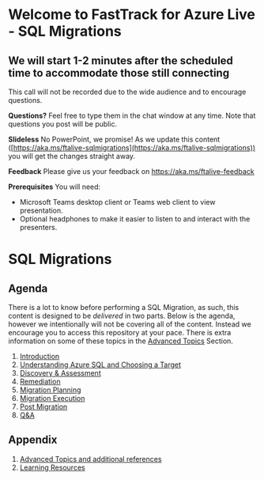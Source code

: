 # Welcome to FastTrack for Azure Live - SQL Migrations 
## We will start 1-2 minutes after the scheduled time to accommodate those still connecting

This call will not be recorded due to the wide audience and to encourage questions.

**Questions?** Feel free to type them in the chat window at any time. Note that questions you post will be public.

**Slideless** No PowerPoint, we promise! As we update this content ([https://aka.ms/ftalive-sqlmigrations](https://aka.ms/ftalive-sqlmigrations)) you will get the changes straight away.

**Feedback** Please give us your feedback on https://aka.ms/ftalive-feedback

**Prerequisites**
You will need:
* Microsoft Teams desktop client or Teams web client to view presentation.
* Optional headphones to make it easier to listen to and interact with the presenters.

# SQL Migrations
## Agenda
There is a lot to know before performing a SQL Migration, as such, this content is designed to be _delivered_ in two parts. Below is the agenda, however we intentionally will not be covering all of the content. Instead we encourage you to access this repository at your pace. There is extra information on some of these topics in the [Advanced Topics](./advancedtopics.md) Section.

1. [Introduction](./introduction.md)
1. [Understanding Azure SQL and Choosing a Target](./choosewhichsql.md)
1. [Discovery & Assessment](./discoveryandassessment.md)
1. [Remediation](./remediation.md)
1. [Migration Planning](./migrationplanning.md)
1. [Migration Execution](./migrationexecution.md)
1. [Post Migration](./postmigration.md)
1. [Q&A](./qna.md)

## Appendix
1. [Advanced Topics and additional references](./advancedtopics.md)
1. [Learning Resources](./learningresources.md)